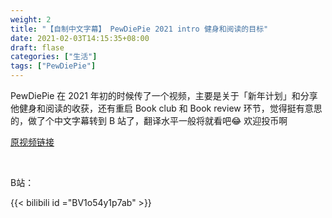 ```yaml
---
weight: 2
title: "【自制中文字幕】 PewDiePie 2021 intro 健身和阅读的目标"
date: 2021-02-03T14:15:35+08:00
draft: flase
categories: ["生活"]
tags: ["PewDiePie"]
---
```


PewDiePie 在 2021 年初的时候传了一个视频，主要是关于「新年计划」和分享他健身和阅读的收获，还有重启 Book club 和 Book review 环节，觉得挺有意思的，做了个中文字幕转到 B 站了，翻译水平一般将就看吧:joy: 欢迎投币啊

[原视频链接](https://youtu.be/wU1a5dzoHBI)

&nbsp;

B站：

{{< bilibili id ="BV1o54y1p7ab" >}}